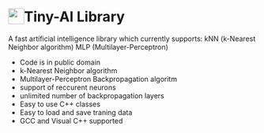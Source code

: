 
# <img src="https://raw.githubusercontent.com/codeprof/tiny-AI/master/logo/icon.png" style="float:left" width="32"> Tiny-AI Library

A fast artificial intelligence library which currently supports:
kNN (k-Nearest Neighbor algorithm)
MLP (Multilayer-Perceptron)

- Code is in public domain
- k-Nearest Neighbor algorithm
- Multilayer-Perceptron Backpropagation algoritm
- support of reccurent neurons
- unlimited number of backpropagation layers
- Easy to use C++ classes
- Easy to load and save traning data
- GCC and Visual C++ supported
